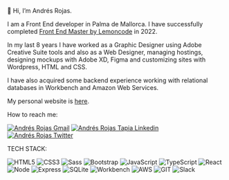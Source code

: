 👋 Hi, I’m Andrés Rojas.

I am a Front End developer in Palma de Mallorca. I have successfully completed <a href="https://lemoncode.net/master-frontend#inicio-banner" alt="Master Front End Lemoncode" target="_blank">Front End Master by Lemoncode</a> in 2022.

In my last 8 years I have worked as a Graphic Designer using Adobe Creative Suite tools and also as a Web Designer, managing hostings, designing mockups with Adobe XD, Figma and customizing sites with Wordpress, HTML and CSS. 

I have also acquired some backend experience working with relational databases in Workbench and Amazon Web Services.

My personal website is <a href="https://rojasandrestapia.github.io/Portfolio2022/" alt="Andrés Rojas personal website" target="_blank">here</a>.

How to reach me: 

<p align="left">
<a href="mailto:rojas.tapia.andres@gmail.com"><img alt="Andrés Rojas Gmail" src="https://img.shields.io/badge/gmail-red.svg?&style=flat&logo=gmail&logoColor=white" /></a>
<a href="https://www.linkedin.com/in/andres-rojas-tapia/" target="blank">  <img alt="Andrés Rojas Tapia Linkedin" src="https://img.shields.io/badge/linkedin-0e76a8.svg?&style=flat&logo=linkedin&logoColor=white" /> </a>
<a href="https://twitter.com/andresr14508894" target="blank"><img alt="Andrés Rojas Twitter" src="https://img.shields.io/badge/@andresr14508894-%231DA1F2.svg?&style=flat&logo=twitter&logoColor=white" /></a>

TECH STACK:

![HTML5](https://img.shields.io/badge/-HTML5-%23E34F26?logo=html5&logoColor=white)
![CSS3](https://img.shields.io/badge/-CSS3-%231572B6?logo=css3&logoColor=white)
![Sass](https://img.shields.io/badge/-Sass-%23CC6699?logo=sass&logoColor=white)
![Bootstrap](https://img.shields.io/badge/-Bootstrap-%237952B3?logo=bootstrap&logoColor=white)
![JavaScript](https://img.shields.io/badge/-JavaScript-%23F7DF1E?logo=javascript&logoColor=white)
![TypeScript](https://img.shields.io/badge/-TypeScript-%231572B5?logo=typescript&logoColor=white)
![React](https://img.shields.io/badge/-React-%2361DAFB?logo=react&logoColor=white)
![Node](https://img.shields.io/badge/-Node.js-%23339933?logo=Node.js&logoColor=white)
![Express](https://img.shields.io/badge/-Express-%23000000?logo=Express&logoColor=white)
![SQLite](https://img.shields.io/badge/-SQLite-%23003B57?logo=SQLite&logoColor=white)
![Workbench](https://img.shields.io/badge/-Workbench-%231572B5?logo=Workbench&logoColor=white)
![AWS](https://img.shields.io/badge/-AWS-%231572B5?logo=AWS&logoColor=white)
![GIT](https://img.shields.io/badge/-Git-%23F05032?logo=git&logoColor=white)
![Slack](https://img.shields.io/badge/-Slack-%234A154B?logo=Slack&logoColor=white)
